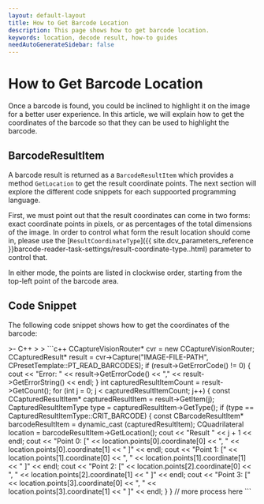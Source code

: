```yaml
---
layout: default-layout
title: How to Get Barcode Location
description: This page shows how to get barcode location.
keywords: location, decode result, how-to guides
needAutoGenerateSidebar: false
---
```


# How to Get Barcode Location

Once a barcode is found, you could be inclined to highlight it on the image for a better user experience. In this article, we will explain how to get the coordinates of the barcode so that they can be used to highlight the barcode.

## BarcodeResultItem

A barcode result is returned as a `BarcodeResultItem` which provides a method `GetLocation` to get the result coordinate points. The next section will explore the different code snippets for each suppoorted programming language.

First, we must point out that the result coordinates can come in two forms: exact coordinate points in pixels, or as percentages of the total dimensions of the image. In order to control what form the result location should come in, please use the [`ResultCoordinateType`]({{ site.dcv_parameters_reference }}barcode-reader-task-settings/result-coordinate-type..html) parameter to control that.

In either mode, the points are listed in clockwise order, starting from the top-left point of the barcode area.

## Code Snippet

The following code snippet shows how to get the coordinates of the barcode:

<div class="sample-code-prefix template2"></div>
   >- C++
   >
>
```c++
CCaptureVisionRouter* cvr = new CCaptureVisionRouter;
CCapturedResult* result = cvr->Capture("IMAGE-FILE-PATH", CPresetTemplate::PT_READ_BARCODES);
if (result->GetErrorCode() != 0) {
    cout << "Error: " << result->GetErrorCode() << "," << result->GetErrorString() << endl;
}
int capturedResultItemCount = result->GetCount();
for (int j = 0; j < capturedResultItemCount; j++) 
{
    const CCapturedResultItem* capturedResultItem = result->GetItem(j);
    CapturedResultItemType type = capturedResultItem->GetType();
    if (type == CapturedResultItemType::CRIT_BARCODE) 
    {
        const CBarcodeResultItem* barcodeResultItem = dynamic_cast<const CBarcodeResultItem*> (capturedResultItem);
        CQuadrilateral location = barcodeResultItem->GetLocation();
        cout << "Result " << j + 1 << endl;
        cout << "Point 0: [" << location.points[0].coordinate[0] << ", " << location.points[0].coordinate[1] << " ]" << endl;
        cout << "Point 1: [" << location.points[1].coordinate[0] << ", " << location.points[1].coordinate[1] << " ]" << endl;
        cout << "Point 2: [" << location.points[2].coordinate[0] << ", " << location.points[2].coordinate[1] << " ]" << endl;
        cout << "Point 3: [" << location.points[3].coordinate[0] << ", " << location.points[3].coordinate[1] << " ]" << endl;
    }
}
// more process here
```
